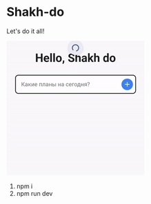 # Shakh-do
Let's do it all!

![Demo](https://github.com/Shakhmurat/Shakh-do/raw/main/public/demo.gif)

1. npm i
2. npm run dev
